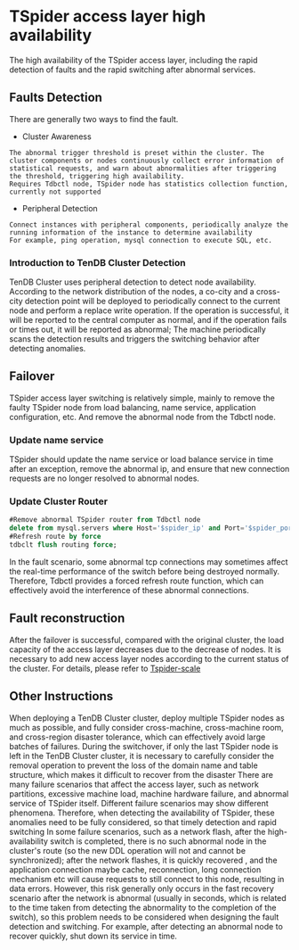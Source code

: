 # TSpider access layer high availability
The high availability of the TSpider access layer, including the rapid detection of faults and the rapid switching after abnormal services.

## Faults Detection  

<a id="jump1"></a>

There are generally two ways to find the fault. 

- Cluster Awareness

```
The abnormal trigger threshold is preset within the cluster. The cluster components or nodes continuously collect error information of statistical requests, and warn about abnormalities after triggering the threshold, triggering high availability.
Requires Tdbctl node, TSpider node has statistics collection function, currently not supported
```

- Peripheral Detection

```
Connect instances with peripheral components, periodically analyze the running information of the instance to determine availability
For example, ping operation, mysql connection to execute SQL, etc.
```

### Introduction to TenDB Cluster Detection
TenDB Cluster uses peripheral detection to detect node availability. According to the network distribution of the nodes, a co-city and a cross-city detection point will be deployed to periodically connect to the current node and perform a replace write operation. If the operation is successful, it will be reported to the central computer as normal, and if the operation fails or times out, it will be reported as abnormal; The machine periodically scans the detection results and triggers the switching behavior after detecting anomalies.

## Failover
TSpider access layer switching is relatively simple, mainly to remove the faulty TSpider node from load balancing, name service, application configuration, etc. And remove the abnormal node from the Tdbctl node. 

### Update name service
TSpider should update the name service or load balance service in time after an exception, remove the abnormal ip, and ensure that new connection requests are no longer resolved to abnormal nodes.

### Update Cluster Router

```sql
#Remove abnormal TSpider router from Tdbctl node
delete from mysql.servers where Host='$spider_ip' and Port='$spider_port';
#Refresh route by force
tdbclt flush routing force;
```
In the fault scenario, some abnormal tcp connections may sometimes affect the real-time performance of the switch before being destroyed normally. Therefore, Tdbctl provides a forced refresh route function, which can effectively avoid the interference of these abnormal connections.

## Fault reconstruction
After the failover is successful, compared with the original cluster, the load capacity of the access layer decreases due to the decrease of nodes. It is necessary to add new access layer nodes according to the current status of the cluster. For details, please refer to
 [Tspider-scale](TSpider-scale-en.md/#jump1)

## Other Instructions
When deploying a TenDB Cluster cluster, deploy multiple TSpider nodes as much as possible, and fully consider cross-machine, cross-machine room, and cross-region disaster tolerance, which can effectively avoid large batches of failures.
During the switchover, if only the last TSpider node is left in the TenDB Cluster cluster, it is necessary to carefully consider the removal operation to prevent the loss of the domain name and table structure, which makes it difficult to recover from the disaster
There are many failure scenarios that affect the access layer, such as network partitions, excessive machine load, machine hardware failure, and abnormal service of TSpider itself. Different failure scenarios may show different phenomena. Therefore, when detecting the availability of TSpider, these anomalies need to be fully considered, so that timely detection and rapid switching
In some failure scenarios, such as a network flash, after the high-availability switch is completed, there is no such abnormal node in the cluster's route (so the new DDL operation will not and cannot be synchronized); after the network flashes, it is quickly recovered , and the application connection maybe cache, reconnection, long connection mechanism  etc will cause requests to still connect to this node, resulting in data errors. However, this risk generally only occurs in the fast recovery scenario after the network is abnormal (usually in seconds, which is related to the time taken from detecting the abnormality to the completion of the switch), so this problem needs to be considered when designing the fault detection and switching. For example, after detecting an abnormal node to recover quickly, shut down its service in time.
